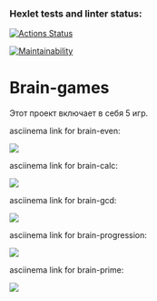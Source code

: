 ### Hexlet tests and linter status:
[![Actions Status](https://github.com/AlexGidz/python-project-49/actions/workflows/hexlet-check.yml/badge.svg)](https://github.com/AlexGidz/python-project-49/actions)

[![Maintainability](https://api.codeclimate.com/v1/badges/229b30e45cd1183da0e5/maintainability)](https://codeclimate.com/github/AlexGidz/python-project-49/maintainability)

# Brain-games
Этот проект включает в себя 5 игр.

asciinema link for brain-even:

<a href="https://asciinema.org/a/GRM8B3oFlrN5OIropZNaiBP24" target="_blank"><img src="https://asciinema.org/a/GRM8B3oFlrN5OIropZNaiBP24.svg" /></a>


asciinema link for brain-calc:

<a href="https://asciinema.org/a/odwwBOwmWuss2mWLsrJWk5SlE" target="_blank"><img src="https://asciinema.org/a/odwwBOwmWuss2mWLsrJWk5SlE.svg" /></a>


asciinema link for brain-gcd:

<a href="https://asciinema.org/a/Nua6GXfaZDkWwHPcpLrRSIVuX" target="_blank"><img src="https://asciinema.org/a/Nua6GXfaZDkWwHPcpLrRSIVuX.svg" /></a>


asciinema link for brain-progression:

<a href="https://asciinema.org/a/4qEFwODeheZsSR3DJlGtj5g4R" target="_blank"><img src="https://asciinema.org/a/4qEFwODeheZsSR3DJlGtj5g4R.svg" /></a>

asciinema link for brain-prime:

<a href="https://asciinema.org/a/nriIpXQzDrLC6T34ONYPrNHYr" target="_blank"><img src="https://asciinema.org/a/nriIpXQzDrLC6T34ONYPrNHYr.svg" /></a>